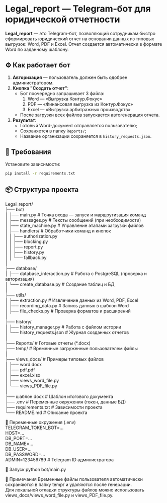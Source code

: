 # Legal_report — Telegram-бот для юридической отчетности

**Legal_report** — это Telegram-бот, позволяющий сотрудникам быстро сформировать юридический отчет на основании данных из типовых выгрузок: Word, PDF и Excel. Отчет создается автоматически в формате Word по заданному шаблону.

## ⚙️ Как работает бот

1. **Авторизация** — пользователь должен быть одобрен администратором.
2. **Кнопка "Создать отчет"**:
   - Бот поочередно запрашивает 3 файла:
     1. Word — «Выгрузка Контур.Фокус»
     2. PDF — «Финансовая выгрузка из Контур.Фокус»
     3. Excel — «Выгрузка арбитражных производств»
   - После загрузки всех файлов запускается автогенерация отчета.
3. **Результат**:
   - Готовый Word-документ отправляется пользователю;
   - Сохраняется в папку `Reports/`;
   - Название организации сохраняется в `history_requests.json`.

## 💾 Требования

Установите зависимости:

```bash
pip install -r requirements.txt
```

## 📦 Структура проекта

Legal_report/  
├── bot/  
│ ├── main.py # Точка входа — запуск и маршрутизация команд  
│ ├── messages.py # Тексты сообщений (при необходимости)  
│ ├── state_machine.py # Управление этапами загрузки файлов  
│ ├── handlers/ # Обработчики команд и кнопок  
│ │ ├── authorization.py  
│ │ ├── blocking.py  
│ │ ├── report.py  
│ │ ├── history.py  
│ │ └── fallback.py  
│  
├── database/  
│ ├── database_interaction.py # Работа с PostgreSQL (проверка и авторизация)  
│ └── create_database.py # Создание таблиц и БД  
│  
├── utils/  
│ ├── extraction.py # Извлечение данных из Word, PDF, Excel  
│ ├── recording_data.py # Запись данных в шаблон Word  
│ ├── file_checks.py # Проверка форматов и расширений  
│  
├── history/  
│ ├── history_manager.py # Работа с файлом истории  
│ └── history_requests.json # Журнал созданных отчетов  
│  
├── Reports/ # Готовые отчеты (*.docx)  
├── temp/ # Временные загруженные пользователем файлы  
│  
├── views_docs/ # Примеры типовых файлов  
│ ├── word.docx  
│ ├── pdf.pdf  
│ ├── excel.xlsx  
│ ├── views_word_file.py  
│ └── views_PDF_file.py  
│  
├── шаблон.docx # Шаблон итогового документа  
├── .env # Переменные окружения (токен, данные БД)  
├── requirements.txt # Зависимости проекта  
└── README.md # Описание проекта  
  
📁 Переменные окружения (.env)  
TELEGRAM_TOKEN_BOT=...  
HOST=...  
DB_PORT=...  
DB_NAME=...  
DB_USER=...  
DB_PASSWORD=...  
ADMIN=123456789   # Telegram ID администратора  

🚀 Запуск
python bot/main.py

📌 Примечания
Временные файлы пользователя автоматически сохраняются в папку temp/ и удаляются после генерации.  
Для локальной отладки структуры файлов можно использовать views_docs/views_word_file.py и views_PDF_file.py.  
